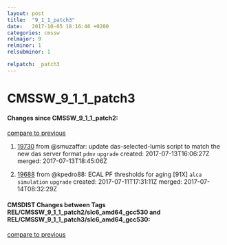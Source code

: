```yaml
---
layout: post
title:  "9_1_1_patch3"
date:   2017-10-05 18:16:46 +0200
categories: cmssw
relmajor: 9
relminor: 1
relsubminor: 1

relpatch: _patch3
---
```


# CMSSW_9_1_1_patch3
#### Changes since CMSSW_9_1_1_patch2:
[compare to previous](https://github.com/cms-sw/cmssw/compare/CMSSW_9_1_1_patch2...CMSSW_9_1_1_patch3)



1. [19730](http://github.com/cms-sw/cmssw/pull/19730)  from @smuzaffar: update das-selected-lumis script to match the new das server format `pdmv`  `upgrade`  created: 2017-07-13T16:06:27Z merged: 2017-07-13T18:45:06Z

1. [19688](http://github.com/cms-sw/cmssw/pull/19688)  from @kpedro88: ECAL PF thresholds for aging [91X] `alca`  `simulation`  `upgrade`  created: 2017-07-11T17:31:11Z merged: 2017-07-14T08:32:29Z

#### CMSDIST Changes between Tags REL/CMSSW_9_1_1_patch2/slc6_amd64_gcc530 and REL/CMSSW_9_1_1_patch3/slc6_amd64_gcc530:
[compare to previous](https://github.com/cms-sw/cmsdist/compare/REL/CMSSW_9_1_1_patch2/slc6_amd64_gcc530...REL/CMSSW_9_1_1_patch3/slc6_amd64_gcc530)


